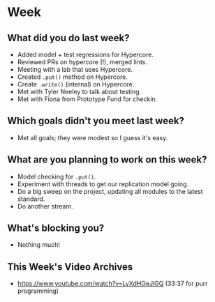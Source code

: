 # Week
## What did you do last week?
- Added model + test regressions for Hypercore.
- Reviewed PRs on hypercore (!), merged lints.
- Meeting with a lab that uses Hypercore.
- Created `.put()` method on Hypercore.
- Create `.write()` (internal) on Hypercore.
- Met with Tyler Neeley to talk about testing.
- Met with Fiona from Prototype Fund for checkin.

## Which goals didn't you meet last week?
- Met all goals; they were modest so I guess it's easy.

## What are you planning to work on this week?
- Model checking for `.put()`.
- Experiment with threads to get our replication model going.
- Do a big sweep on the project, updating all modules to the latest standard.
- Do another stream.

## What's blocking you?
- Nothing much!

## This Week's Video Archives
- https://www.youtube.com/watch?v=LyXdHGeJlGQ (33:37 for purr programming)
